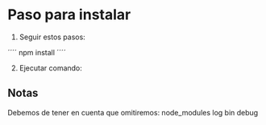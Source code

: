 # Paso para instalar
1. Seguir estos pasos:



´´´´
npm install
´´´´

2. Ejecutar comando:

## Notas
Debemos de tener en cuenta que omitiremos:
node_modules
log
bin
debug